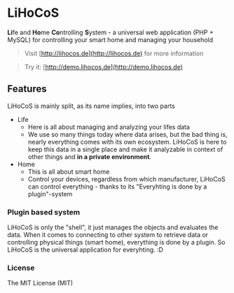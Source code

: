 LiHoCoS
=======

**Li**fe and **Ho**me **Co**ntrolling **S**ystem - a universal web application (PHP + MySQL) for controlling your smart home and managing your household

> Visit [http://lihocos.de](http://lihocos.de) for more information

> Try it: [http://demo.lihocos.de](http://demo.lihocos.de)

## Features
LiHoCoS is mainly split, as its name implies, into two parts
* Life
  * Here is all about managing and analyzing your lifes data
  * We use so many things today where data arises, but the bad thing is, nearly everything comes with its own ecosystem.
LiHoCoS is here to keep this data in a single place and make it analyzable in context of other things and **in a private environment**.
* Home
  * This is all about smart home
  * Control your devices, regardless from which manufacturer, LiHoCoS can control everything - thanks to its "Everyhting is done by a plugin"-system

### Plugin based system
LiHoCoS is only the "shell", it just manages the objects and evaluates the data.
When it comes to connecting to other system to retrieve data or controlling physical things (smart home), everything is done by a plugin.
So LiHoCoS is the universal application for everyhting. :D

### License
The MIT License (MIT)
